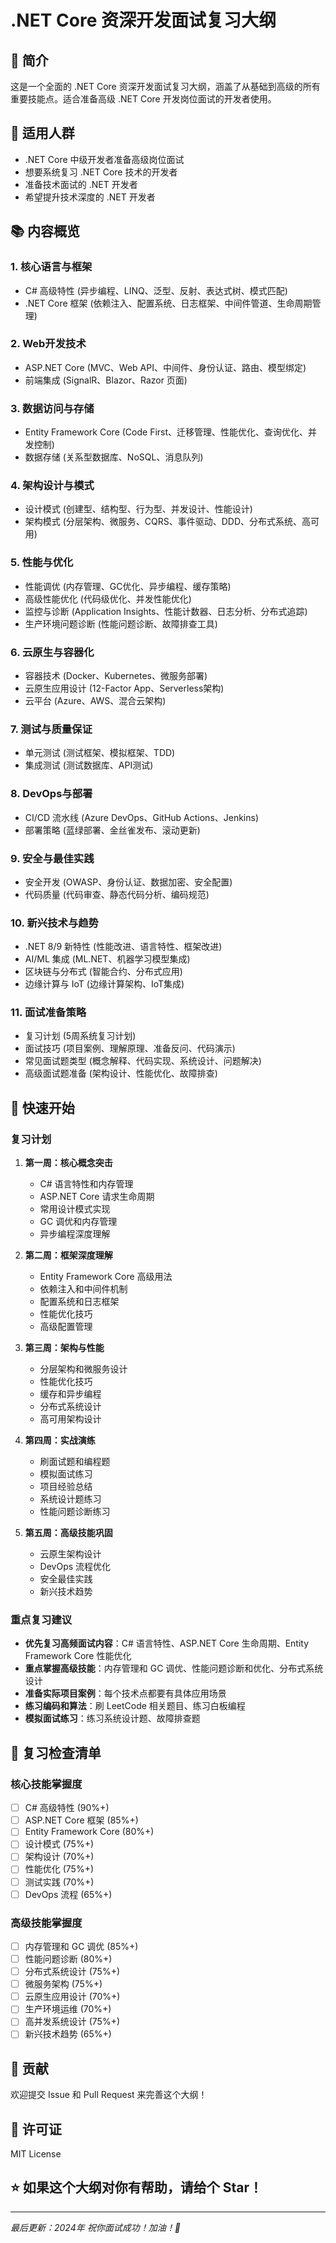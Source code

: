 # .NET Core 资深开发面试复习大纲

## 📖 简介
这是一个全面的 .NET Core 资深开发面试复习大纲，涵盖了从基础到高级的所有重要技能点。适合准备高级 .NET Core 开发岗位面试的开发者使用。

## 🎯 适用人群
- .NET Core 中级开发者准备高级岗位面试
- 想要系统复习 .NET Core 技术的开发者
- 准备技术面试的 .NET 开发者
- 希望提升技术深度的 .NET 开发者

## 📚 内容概览

### 1. 核心语言与框架
- C# 高级特性 (异步编程、LINQ、泛型、反射、表达式树、模式匹配)
- .NET Core 框架 (依赖注入、配置系统、日志框架、中间件管道、生命周期管理)

### 2. Web开发技术
- ASP.NET Core (MVC、Web API、中间件、身份认证、路由、模型绑定)
- 前端集成 (SignalR、Blazor、Razor 页面)

### 3. 数据访问与存储
- Entity Framework Core (Code First、迁移管理、性能优化、查询优化、并发控制)
- 数据存储 (关系型数据库、NoSQL、消息队列)

### 4. 架构设计与模式
- 设计模式 (创建型、结构型、行为型、并发设计、性能设计)
- 架构模式 (分层架构、微服务、CQRS、事件驱动、DDD、分布式系统、高可用)

### 5. 性能与优化
- 性能调优 (内存管理、GC优化、异步编程、缓存策略)
- 高级性能优化 (代码级优化、并发性能优化)
- 监控与诊断 (Application Insights、性能计数器、日志分析、分布式追踪)
- 生产环境问题诊断 (性能问题诊断、故障排查工具)

### 6. 云原生与容器化
- 容器技术 (Docker、Kubernetes、微服务部署)
- 云原生应用设计 (12-Factor App、Serverless架构)
- 云平台 (Azure、AWS、混合云架构)

### 7. 测试与质量保证
- 单元测试 (测试框架、模拟框架、TDD)
- 集成测试 (测试数据库、API测试)

### 8. DevOps与部署
- CI/CD 流水线 (Azure DevOps、GitHub Actions、Jenkins)
- 部署策略 (蓝绿部署、金丝雀发布、滚动更新)

### 9. 安全与最佳实践
- 安全开发 (OWASP、身份认证、数据加密、安全配置)
- 代码质量 (代码审查、静态代码分析、编码规范)

### 10. 新兴技术与趋势
- .NET 8/9 新特性 (性能改进、语言特性、框架改进)
- AI/ML 集成 (ML.NET、机器学习模型集成)
- 区块链与分布式 (智能合约、分布式应用)
- 边缘计算与 IoT (边缘计算架构、IoT集成)

### 11. 面试准备策略
- 复习计划 (5周系统复习计划)
- 面试技巧 (项目案例、理解原理、准备反问、代码演示)
- 常见面试题类型 (概念解释、代码实现、系统设计、问题解决)
- 高级面试题准备 (架构设计、性能优化、故障排查)

## 🚀 快速开始

### 复习计划
1. **第一周：核心概念突击**
   - C# 语言特性和内存管理
   - ASP.NET Core 请求生命周期
   - 常用设计模式实现
   - GC 调优和内存管理
   - 异步编程深度理解

2. **第二周：框架深度理解**
   - Entity Framework Core 高级用法
   - 依赖注入和中间件机制
   - 配置系统和日志框架
   - 性能优化技巧
   - 高级配置管理

3. **第三周：架构与性能**
   - 分层架构和微服务设计
   - 性能优化技巧
   - 缓存和异步编程
   - 分布式系统设计
   - 高可用架构设计

4. **第四周：实战演练**
   - 刷面试题和编程题
   - 模拟面试练习
   - 项目经验总结
   - 系统设计题练习
   - 性能问题诊断练习

5. **第五周：高级技能巩固**
   - 云原生架构设计
   - DevOps 流程优化
   - 安全最佳实践
   - 新兴技术趋势

### 重点复习建议
- **优先复习高频面试内容**：C# 语言特性、ASP.NET Core 生命周期、Entity Framework Core 性能优化
- **重点掌握高级技能**：内存管理和 GC 调优、性能问题诊断和优化、分布式系统设计
- **准备实际项目案例**：每个技术点都要有具体应用场景
- **练习编码和算法**：刷 LeetCode 相关题目、练习白板编程
- **模拟面试练习**：练习系统设计题、故障排查题

## 📝 复习检查清单

### 核心技能掌握度
- [ ] C# 高级特性 (90%+)
- [ ] ASP.NET Core 框架 (85%+)
- [ ] Entity Framework Core (80%+)
- [ ] 设计模式 (75%+)
- [ ] 架构设计 (70%+)
- [ ] 性能优化 (75%+)
- [ ] 测试实践 (70%+)
- [ ] DevOps 流程 (65%+)

### 高级技能掌握度
- [ ] 内存管理和 GC 调优 (85%+)
- [ ] 性能问题诊断 (80%+)
- [ ] 分布式系统设计 (75%+)
- [ ] 微服务架构 (75%+)
- [ ] 云原生应用设计 (70%+)
- [ ] 生产环境运维 (70%+)
- [ ] 高并发系统设计 (75%+)
- [ ] 新兴技术趋势 (65%+)

## 🤝 贡献
欢迎提交 Issue 和 Pull Request 来完善这个大纲！

## 📄 许可证
MIT License

## ⭐ 如果这个大纲对你有帮助，请给个 Star！

---

*最后更新：2024年*
*祝你面试成功！加油！💪*
